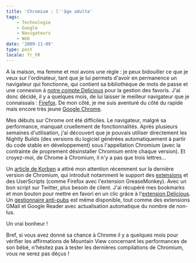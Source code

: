 ```yaml
---
title: 'Chromium : l''âge adulte'
tags:
    - Technologie
    - Google
    - Navigateurs
    - Web
date: '2009-11-09'
type: post
locale: fr_FR
---
```


A la maison, ma femme et moi avons une règle&nbsp;: je peux bidouiller ce que je veux sur l'ordinateur, tant que je lui permets d'avoir en permanence un navigateur qui fonctionne, qui contient sa bibliothèque de mots de passe et une connexion à [notre compte Delicious](https://delicious.com/BSchap) pour la gestion des favoris. J'ai donc décidé, il y a quelques mois, de lui laisser le meilleur navigateur que je connaissais&nbsp;: [Firefox](https://www.mozilla.org/fr/firefox/new/). De mon côté, je me suis aventuré du côté du rapide mais encore très jeune [Google Chrome](https://www.google.fr/chrome/browser/).

Mes débuts sur Chrome ont été difficiles. Le navigateur, malgré sa performance, manquait cruellement de fonctionnalités. Après plusieurs semaines d'utilisation, j'ai découvert que je pouvais utiliser directement les Nightly Builds (des versions du logiciel générées automatiquement à partir du code stable en développement) sous l'appellation Chromium (avec la contrainte de proprement désinstaller Chromium entre chaque version). Et croyez-moi, de Chrome à Chromium, il n'y a pas que trois lettres…

Un [article de Korben](http://korben.info/chromium-integre-le-support-des-scripts-greasemonkey.html) a attiré mon attention récemment sur la dernière version de Chromium, qui introduit notamment le support des [extensions](http://www.chromeextensions.org/) et des UserScripts (comme Firefox avec l'extension GreaseMonkey). Avec un bon script sur Twitter, plus besoin de client. J'ai récupéré mes bookmarks et mon bouton pour mettre en favori en un clic grâce à l'[extension Delicious](http://www.chromeextensions.org/social-communications/delicious-bookmarks/). Un [gestionnaire anti-pubs](http://www.chromeextensions.org/appearance-functioning/antiads/) est même disponible, tout comme des extensions GMail et Google Reader avec actualisation automatique du nombre de non-lus.

Un vrai bonheur&nbsp;!

Bref, si vous avez donné sa chance à Chrome il y a quelques mois pour vérifier les affirmations de Mountain View concernant les performances de son bébé, n'hésitez pas à tester les dernières compilations de Chromium, vous ne serez pas déçus&nbsp;!
